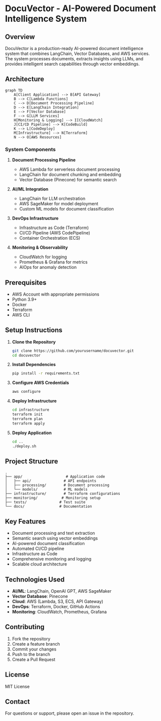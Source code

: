 # DocuVector - AI-Powered Document Intelligence System

## Overview
DocuVector is a production-ready AI-powered document intelligence system that combines LangChain, Vector Databases, and AWS services. The system processes documents, extracts insights using LLMs, and provides intelligent search capabilities through vector embeddings.

## Architecture

```mermaid
graph TD
    A[Client Application] --> B[API Gateway]
    B --> C[Lambda Functions]
    C --> D[Document Processing Pipeline]
    D --> E[LangChain Integration]
    E --> F[Vector Database]
    F --> G[LLM Services]
    H[Monitoring & Logging] --> I[CloudWatch]
    J[CI/CD Pipeline] --> K[CodeBuild]
    K --> L[CodeDeploy]
    M[Infrastructure] --> N[Terraform]
    N --> O[AWS Resources]
```

### System Components

1. **Document Processing Pipeline**
   - AWS Lambda for serverless document processing
   - LangChain for document chunking and embedding
   - Vector Database (Pinecone) for semantic search

2. **AI/ML Integration**
   - LangChain for LLM orchestration
   - AWS SageMaker for model deployment
   - Custom ML models for document classification

3. **DevOps Infrastructure**
   - Infrastructure as Code (Terraform)
   - CI/CD Pipeline (AWS CodePipeline)
   - Container Orchestration (ECS)

4. **Monitoring & Observability**
   - CloudWatch for logging
   - Prometheus & Grafana for metrics
   - AIOps for anomaly detection

## Prerequisites

- AWS Account with appropriate permissions
- Python 3.9+
- Docker
- Terraform
- AWS CLI

## Setup Instructions

1. **Clone the Repository**
   ```bash
   git clone https://github.com/yourusername/docuvector.git
   cd docuvector
   ```

2. **Install Dependencies**
   ```bash
   pip install -r requirements.txt
   ```

3. **Configure AWS Credentials**
   ```bash
   aws configure
   ```

4. **Deploy Infrastructure**
   ```bash
   cd infrastructure
   terraform init
   terraform plan
   terraform apply
   ```

5. **Deploy Application**
   ```bash
   cd ..
   ./deploy.sh
   ```

## Project Structure

```
.
├── app/                    # Application code
│   ├── api/               # API endpoints
│   ├── processing/        # Document processing
│   └── models/            # ML models
├── infrastructure/        # Terraform configurations
├── monitoring/           # Monitoring setup
├── tests/               # Test suite
└── docs/                # Documentation
```

## Key Features

- Document processing and text extraction
- Semantic search using vector embeddings
- AI-powered document classification
- Automated CI/CD pipeline
- Infrastructure as Code
- Comprehensive monitoring and logging
- Scalable cloud architecture

## Technologies Used

- **AI/ML**: LangChain, OpenAI GPT, AWS SageMaker
- **Vector Database**: Pinecone
- **Cloud**: AWS (Lambda, S3, ECS, API Gateway)
- **DevOps**: Terraform, Docker, GitHub Actions
- **Monitoring**: CloudWatch, Prometheus, Grafana

## Contributing

1. Fork the repository
2. Create a feature branch
3. Commit your changes
4. Push to the branch
5. Create a Pull Request

## License

MIT License

## Contact

For questions or support, please open an issue in the repository. 